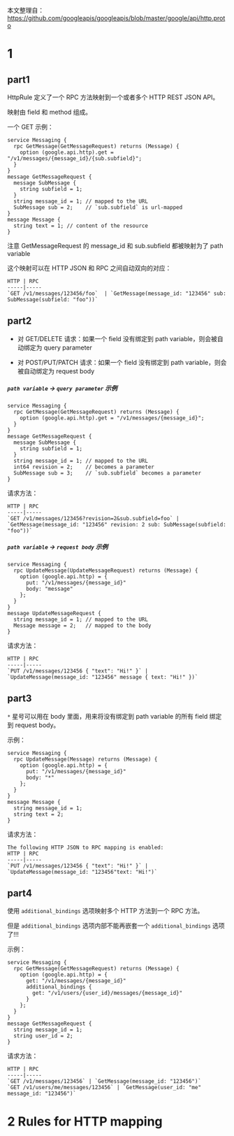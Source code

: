 本文整理自：https://github.com/googleapis/googleapis/blob/master/google/api/http.proto

# 1
## part1

HttpRule 定义了一个 RPC 方法映射到一个或者多个 HTTP REST JSON API。

映射由 field 和 method 组成。

一个 GET 示例：

```
service Messaging {
  rpc GetMessage(GetMessageRequest) returns (Message) {
    option (google.api.http).get = "/v1/messages/{message_id}/{sub.subfield}";
  }
}
message GetMessageRequest {
  message SubMessage {
    string subfield = 1;
  }
  string message_id = 1; // mapped to the URL
  SubMessage sub = 2;    // `sub.subfield` is url-mapped
}
message Message {
  string text = 1; // content of the resource
}
```

注意 GetMessageRequest 的 message_id 和 sub.subfield 都被映射为了 path variable

这个映射可以在 HTTP JSON 和 RPC 之间自动双向的对应：

```
HTTP | RPC
-----|-----
`GET /v1/messages/123456/foo`  | `GetMessage(message_id: "123456" sub: SubMessage(subfield: "foo"))`
```

## part2

* 对 GET/DELETE 请求：如果一个 field 没有绑定到 path variable，则会被自动绑定为 query parameter

* 对 POST/PUT/PATCH 请求：如果一个 field 没有绑定到 path variable，则会被自动绑定为 request body

##### `path variable` -> `query parameter` 示例

```
service Messaging {
  rpc GetMessage(GetMessageRequest) returns (Message) {
    option (google.api.http).get = "/v1/messages/{message_id}";
  }
}
message GetMessageRequest {
  message SubMessage {
    string subfield = 1;
  }
  string message_id = 1; // mapped to the URL
  int64 revision = 2;    // becomes a parameter
  SubMessage sub = 3;    // `sub.subfield` becomes a parameter
}
```

请求方法：

```
HTTP | RPC
-----|-----
`GET /v1/messages/123456?revision=2&sub.subfield=foo` | `GetMessage(message_id: "123456" revision: 2 sub: SubMessage(subfield: "foo"))`
```

##### `path variable` -> `request body` 示例

```
service Messaging {
  rpc UpdateMessage(UpdateMessageRequest) returns (Message) {
    option (google.api.http) = {
      put: "/v1/messages/{message_id}"
      body: "message"
    };
  }
}
message UpdateMessageRequest {
  string message_id = 1; // mapped to the URL
  Message message = 2;   // mapped to the body
}
```

请求方法：

```
HTTP | RPC
-----|-----
`PUT /v1/messages/123456 { "text": "Hi!" }` | `UpdateMessage(message_id: "123456" message { text: "Hi!" })`
```

## part3

`*` 星号可以用在 body 里面，用来将没有绑定到 path variable 的所有 field 绑定到 request body。

示例：

```
service Messaging {
  rpc UpdateMessage(Message) returns (Message) {
    option (google.api.http) = {
      put: "/v1/messages/{message_id}"
      body: "*"
    };
  }
}
message Message {
  string message_id = 1;
  string text = 2;
}
```

请求方法：

```
The following HTTP JSON to RPC mapping is enabled:
HTTP | RPC
-----|-----
`PUT /v1/messages/123456 { "text": "Hi!" }` | `UpdateMessage(message_id: "123456"text: "Hi!")`
```

## part4

使用 `additional_bindings` 选项映射多个 HTTP 方法到一个 RPC 方法。

但是 `additional_bindings` 选项内部不能再嵌套一个 `additional_bindings` 选项了!!!

示例：

```
service Messaging {
  rpc GetMessage(GetMessageRequest) returns (Message) {
    option (google.api.http) = {
      get: "/v1/messages/{message_id}"
      additional_bindings {
        get: "/v1/users/{user_id}/messages/{message_id}"
      }
    };
  }
}
message GetMessageRequest {
  string message_id = 1;
  string user_id = 2;
}
```

请求方法：

```
HTTP | RPC
-----|-----
`GET /v1/messages/123456` | `GetMessage(message_id: "123456")`
`GET /v1/users/me/messages/123456` | `GetMessage(user_id: "me" message_id: "123456")`
```

# 2 Rules for HTTP mapping

